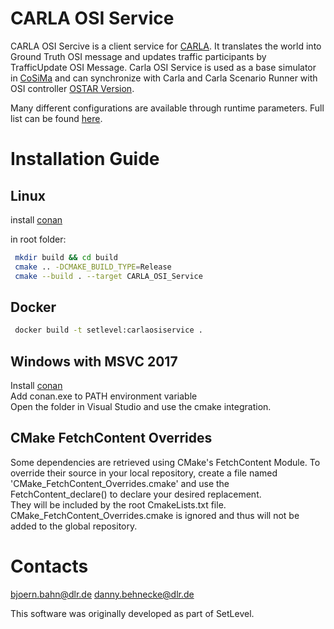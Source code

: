 # CARLA OSI Service

CARLA OSI Sercive is a client service for [CARLA](https://github.com/carla-simulator/carla).
It translates the world into Ground Truth OSI message and updates traffic participants by TrafficUpdate OSI Message.
Carla OSI Service is used as a base simulator in [CoSiMa](https://github.com/DLR-TS/CoSiMa) and can synchronize with Carla and Carla Scenario Runner with OSI controller [OSTAR Version](https://github.com/DLR-TS/scenario_runner/tree/ostar).

Many different configurations are available through runtime parameters. Full list can be found [here](https://github.com/DLR-TS/Carla-OSI-Service/blob/master/Configuration.md).

# Installation Guide

## Linux

install [conan](https://conan.io/)

in root folder:
```sh
 mkdir build && cd build
 cmake .. -DCMAKE_BUILD_TYPE=Release
 cmake --build . --target CARLA_OSI_Service
```

## Docker

```sh
 docker build -t setlevel:carlaosiservice .
```

## Windows with MSVC 2017

Install [conan](https://conan.io/) \
Add conan.exe to PATH environment variable \
Open the folder in Visual Studio and use the cmake integration.

## CMake FetchContent Overrides

Some dependencies are retrieved using CMake's FetchContent Module.
To override their source in your local repository, create a file named 'CMake_FetchContent_Overrides.cmake' and use the FetchContent_declare() to declare your desired replacement. \
They will be included by the root CmakeLists.txt file. \
CMake_FetchContent_Overrides.cmake is ignored and thus will not be added to the global repository.

# Contacts

bjoern.bahn@dlr.de danny.behnecke@dlr.de

This software was originally developed as part of SetLevel.
